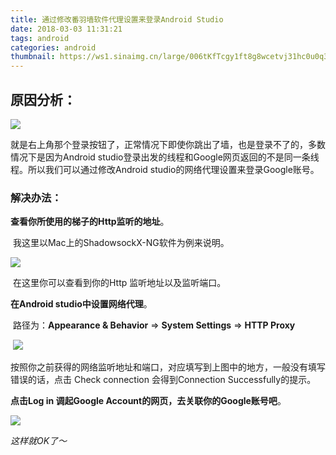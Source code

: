 ```yaml
---
title: 通过修改番羽墙软件代理设置来登录Android Studio
date: 2018-03-03 11:31:21
tags: android
categories: android
thumbnail: https://ws1.sinaimg.cn/large/006tKfTcgy1ft8g8wcetvj31hc0u0q3s.jpg
---
```


<!-- more -->

## 原因分析：

![](https://ws1.sinaimg.cn/large/006tNc79gy1ftbi4d7r10j31kw0zkn2t.jpg)

​	就是右上角那个登录按钮了，正常情况下即使你跳出了墙，也是登录不了的，多数情况下是因为Android studio登录出发的线程和Google网页返回的不是同一条线程。所以我们可以通过修改Android studio的网络代理设置来登录Google账号。

### 解决办法：

**查看你所使用的梯子的Http监听的地址**。

​	我这里以Mac上的ShadowsockX-NG软件为例来说明。

![](https://ws1.sinaimg.cn/large/006tNc79gy1ftbi417ubfj30fs0qg75a.jpg)

​	在这里你可以查看到你的Http 监听地址以及监听端口。

**在Android studio中设置网络代理**。

​	路径为：**Appearance & Behavior** => **System Settings** => **HTTP Proxy**

​	![](https://ws4.sinaimg.cn/large/006tNc79gy1ftbi3rrb38j31ks130q5r.jpg)

​	按照你之前获得的网络监听地址和端口，对应填写到上图中的地方，一般没有填写错误的话，点击 Check connection 会得到Connection Successfully的提示。

**点击Log in 调起Google Account的网页，去关联你的Google账号吧**。

![](https://ws3.sinaimg.cn/large/006tNc79gy1ftbi3knyz9j31kw0zkwhg.jpg)

*这样就OK了～*

